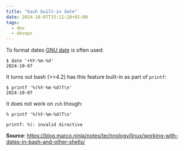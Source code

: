 ```yaml
---
title: "bash built-in date"
date: 2024-10-07T15:12:20+02:00
tags:
  - dev
  - devops
---
```


To format dates [GNU
date](https://www.gnu.org/software/coreutils/manual/html_node/Examples-of-date.html)
is often used:

```shell
$ date '+%Y-%m-%d'
2024-10-07
```

It turns out bash (>=4.2) has this feature built-in as part of `printf`:

<!--more-->

```shell
$ printf '%(%Y-%m-%d)T\n'
2024-10-07
```

It does not work on `zsh` though:

```shell
% printf '%(%Y-%m-%d)T\n'

printf: %(: invalid directive
```

**Source**: https://blog.marco.ninja/notes/technology/linux/working-with-dates-in-bash-and-other-shells/
